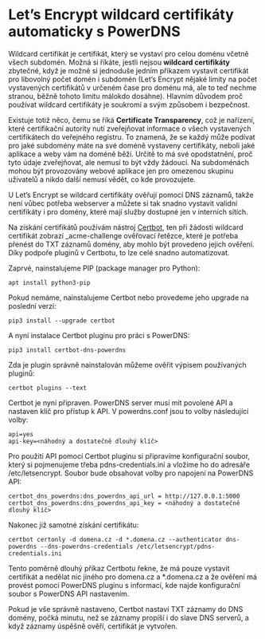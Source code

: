 # Let’s Encrypt wildcard certifikáty automaticky s PowerDNS

Wildcard certifikát je certifikát, který se vystaví pro celou doménu včetně všech subdomén. Možná si říkáte, jestli nejsou **wildcard certifikáty** zbytečné, když je možné si jednoduše jedním příkazem vystavit certifikát pro libovolný počet domén i subdomén (Let’s Encrypt nějaké limity na počet vystavených certifikátů v určeném čase pro doménu má, ale to teď nechme stranou, běžně tohoto limitu málokdo dosáhne). Hlavním důvodem proč používat wildcard certifikáty je soukromí a svým způsobem i bezpečnost.

Existuje totiž něco, čemu se říká **Certificate Transparency**, což je nařízení, které certifikační autority nutí zveřejňovat informace o všech vystavených certifikátech do veřejného registru. To znamená, že se každý může podívat pro jaké subdomény máte na své doméně vystaveny certifikáty, neboli jaké aplikace a weby vám na doméně běží. Určitě to má své opodstatnění, proč tyto údaje zveřejňovat, ale nemusí to být vždy žádoucí. Na subdoménách mohou být provozovány webové aplikace jen pro omezenou skupinu uživatelů a nikdo další nemusí vědět, co kde provozujete.

U Let’s Encrypt se wildcard certifikáty ověřují pomocí DNS záznamů, takže není vůbec potřeba webserver a můžete si tak snadno vystavit validní certifikáty i pro domény, které mají služby dostupné jen v interních sítích.

Na získání certifikátů používám nástroj [Certbot](https://certbot.eff.org/), ten při žádosti wildcard certifikát zobrazí _acme-challenge ověřovací řetězce, které je potřeba přenést do TXT záznamů domény, aby mohlo být provedeno jejich ověření. Díky podpoře pluginů v Certbotu, to lze celé snadno automatizovat.

Zaprvé, nainstalujeme PIP (package manager pro Python):

```shell
apt install python3-pip
```

Pokud nemáme, nainstalujeme Certbot nebo provedeme jeho upgrade na poslední verzi:

```shell
pip3 install --upgrade certbot
```

A nyní instalace Certbot pluginu pro práci s PowerDNS:

```shell
pip3 install certbot-dns-powerdns
```

Zda je plugin správně nainstalován můžeme ověřit výpisem používaných pluginů:

```shell
certbot plugins --text
```

Certbot je nyní připraven. PowerDNS server musí mít povolené API a nastaven klíč pro přístup k API. V powerdns.conf jsou to volby následující volby:

```
api=yes
api-key=<náhodný a dostatečně dlouhý klíč>
```

Pro použití API pomocí Certbot pluginu si připravíme konfigurační soubor, který si pojmenujeme třeba pdns-credentials.ini a vložíme ho do adresáře /etc/letsencrypt. Soubor bude obsahovat volby pro napojení na PowerDNS API:

```
certbot_dns_powerdns:dns_powerdns_api_url = http://127.0.0.1:5000
certbot_dns_powerdns:dns_powerdns_api_key = <náhodný a dostatečně dlouhý klíč>
```

Nakonec již samotné získání certifikátu:

```shell
certbot certonly -d domena.cz -d *.domena.cz --authenticator dns-powerdns --dns-powerdns-credentials /etc/letsencrypt/pdns-credentials.ini
```

Tento poměrně dlouhý příkaz Certbotu řekne, že má pouze vystavit certifikát a nedělat nic jiného pro domena.cz a *.domena.cz a že ověření má provést pomocí PowerDNS pluginu s informací, kde najde konfigurační soubor s PowerDNS API nastavením.

Pokud je vše správně nastaveno, Certbot nastaví TXT záznamy do DNS domény, počká minutu, než se záznamy propíší i do slave DNS serverů, a když záznamy úspěšně ověří, certifikát je vytvořen.